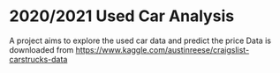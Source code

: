 # 2020/2021 Used Car Analysis
 A project aims to explore the used car data and predict the price
 Data is downloaded from https://www.kaggle.com/austinreese/craigslist-carstrucks-data
